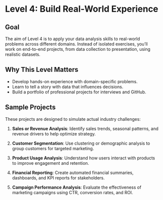 # Level 4: Build Real-World Experience

## Goal
The aim of Level 4 is to apply your data analysis skills to real-world problems across different domains.
Instead of isolated exercises, you’ll work on end-to-end projects, from data collection to presentation, using realistic datasets.

## Why This Level Matters
- Develop hands-on experience with domain-specific problems.
- Learn to tell a story with data that influences decisions.
- Build a portfolio of professional projects for interviews and GitHub.


## Sample Projects
These projects are designed to simulate actual industry challenges:

1. **Sales or Revenue Analysis**: Identify sales trends, seasonal patterns, and revenue drivers to help optimize strategy.

2. **Customer Segmentation**: Use clustering or demographic analysis to group customers for targeted marketing.

3. **Product Usage Analysis**: Understand how users interact with products to improve engagement and retention.

4. **Financial Reporting**: Create automated financial summaries, dashboards, and KPI reports for stakeholders.

5. **Campaign Performance Analysis**: Evaluate the effectiveness of marketing campaigns using CTR, conversion rates, and ROI.
